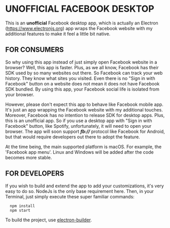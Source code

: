 # UNOFFICIAL FACEBOOK DESKTOP #

This is an **unofficial** Facebook desktop app, which is actually an Electron (https://www.electronjs.org) app wraps the Facebook website with my additional features to make it feel a little bit native.

## FOR CONSUMERS ##

So why using this app instead of just simply open Facebook website in a browser? Well, this app is faster. Plus, as we all know, Facebook has their SDK used by so many websites out there. So Facebook can track your web history. They know what sites you visited. Even there is no "Sign in with Facebook" button on a website does not mean it does not have Facebook SDK bundled. By using this app, your Facebook social life is isolated from your browser.

However, please don't expect this app to behave like Facebook mobile app. It's just an app wrapping the Facebook website with my additional touches. Moreover, Facebook has no intention to release SDK for desktop apps. Plus, this is an unofficial app. So if you use a desktop app with "Sign in with Facebook" button, like Spotify, unfortunately, it will need to open your browser. The app will soon support ***fb://*** protocol like Facebook for Android, but that would require developers out there to adopt the feature.

At the time being, the main supported platform is macOS. For example, the 'Facebook app menu'. Linux and Windows will be added after the code becomes more stable.

## FOR DEVELOPERS ##

If you wish to build and extend the app to add your customizations, it's very easy to do so. NodeJs is the only base requirement here. Then, in your Terminal, just simply execute these super familiar commands:

```
  npm install
  npm start
```

To build the project, use [electron-builder](https://www.electron.build/).